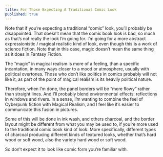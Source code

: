 ```yaml
---
title: For Those Expecting A Traditional Comic Look
published: true
---
```

Note that if you’re expecting a traditional “comic” look, you’ll probably be disappointed. That doesn’t mean that the comic book look is bad, so much as that’s not really the look I’m going for. I’m going for a more abstract expressionistic / magical realistic kind of look, even though this is a work of science fiction. Note that in this case, magic doesn’t mean the same thing as it does in Fantasy Fiction.

The “magic” in magical realism is more of a feeling, than a specific incantation, in many ways closer to a mood or atmosphere, usually with political overtones. Those who don’t like politics in comics probably will not like it, as part of the point of magical realism is its heavily political nature.

Therefore, when I’m done, the panel borders will be “more flowy” rather than straight lines. And I’ll probably blend environmental effects: reflections in windows and rivers. In a sense, I’m wanting to combine the feel of Cyberpunk fiction with Magical Realism, and I feel like it’s easier to communicate this fusion in pictures.

Some of this will be done in ink wash, and others charcoal, and the border layout might be different from what you may be used to, if you’re more used to the traditional comic book kind of look. More specifically, different types of charcoal producing different kinds of textured looks, whether that’s hard wood or soft wood, also the variety hard wood or soft wood.

So don’t expect it to look like comic form you’re familiar with.
